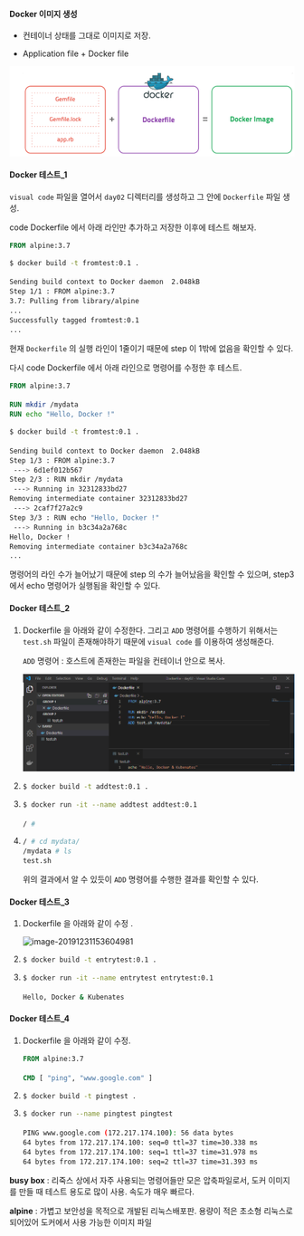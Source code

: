 #### Docker 이미지 생성 

- 컨테이너 상태를 그대로 이미지로 저장. 

- Application file + Docker file 

![image-20191231145144067](images/image-20191231145144067.png)





#### Docker 테스트_1

`visual code` 파일을 열어서 `day02` 디렉터리를 생성하고 그 안에 `Dockerfile` 파일 생성. 

code Dockerfile 에서 아래 라인만 추가하고 저장한 이후에 테스트 해보자. 

``` dockerfile
FROM alpine:3.7
```



```bash
$ docker build -t fromtest:0.1 .

Sending build context to Docker daemon  2.048kB
Step 1/1 : FROM alpine:3.7
3.7: Pulling from library/alpine
...
Successfully tagged fromtest:0.1
...
```

현재 `Dockerfile` 의 실행 라인이 1줄이기 때문에 step 이 1밖에 없음을 확인할 수 있다. 



다시 code Dockerfile 에서 아래 라인으로 명령어를 수정한 후 테스트. 

```dockerfile
FROM alpine:3.7

RUN mkdir /mydata
RUN echo "Hello, Docker !"
```



```bash
$ docker build -t fromtest:0.1 .

Sending build context to Docker daemon  2.048kB
Step 1/3 : FROM alpine:3.7
 ---> 6d1ef012b567
Step 2/3 : RUN mkdir /mydata
 ---> Running in 32312833bd27
Removing intermediate container 32312833bd27
 ---> 2caf7f27a2c9
Step 3/3 : RUN echo "Hello, Docker !"
 ---> Running in b3c34a2a768c
Hello, Docker !
Removing intermediate container b3c34a2a768c
...
```

명령어의 라인 수가 늘어났기 때문에 step 의 수가 늘어났음을 확인할 수 있으며, step3 에서 echo 명령어가 실행됨을 확인할 수 있다. 



#### Docker 테스트_2

1. Dockerfile 을 아래와 같이 수정한다. 그리고 `ADD` 명령어를 수행하기 위해서는 `test.sh` 파일이 존재해야하기 때문에 `visual code` 를 이용하여 생성해준다. 

   `ADD` 명령어 : 호스트에 존재한는 파일을 컨테이너 안으로 복사. 

   ![image-20191231152211764](images/image-20191231152211764.png)

   

2. ``` bash
   $ docker build -t addtest:0.1 .
   ```

   

3. ``` bash
   $ docker run -it --name addtest addtest:0.1
   
   / # 
   ```



4. ```bash
   / # cd mydata/
   /mydata # ls
   test.sh
   ```

   위의 결과에서 알 수 있듯이 `ADD` 명령어를 수행한 결과를 확인할 수 있다. 



#### Docker 테스트_3

1. Dockerfile 을 아래와 같이 수정 .

   ![image-20191231153604981](images/image-20191231153604981.png)



2. ``` bash
   $ docker build -t entrytest:0.1 .
   ```

3. ```bash
   $ docker run -it --name entrytest entrytest:0.1
   
   Hello, Docker & Kubenates
   ```



#### Docker 테스트_4

1. Dockerfile 을 아래와 같이 수정. 

   ```Dockerfile
   FROM alpine:3.7
   
   CMD [ "ping", "www.google.com" ]
   ```

   

2. ```bash
   $ docker build -t pingtest .
   ```

   

3. ``` bash
   $ docker run --name pingtest pingtest
   
   PING www.google.com (172.217.174.100): 56 data bytes
   64 bytes from 172.217.174.100: seq=0 ttl=37 time=30.338 ms
   64 bytes from 172.217.174.100: seq=1 ttl=37 time=31.978 ms
   64 bytes from 172.217.174.100: seq=2 ttl=37 time=31.393 ms
   ```



**busy box** : 리죽스 상에서 자주 사용되는 명령어들만 모은 압축파일로서, 도커 이미지를 만들 때 테스트 용도로 많이 사용. 속도가 매우 빠르다. 

**alpine** : 가볍고 보안성을 목적으로 개발된 리눅스배포판. 용량이 적은 초소형 리눅스로 되어있어 도커에서 사용 가능한 이미지 파일

